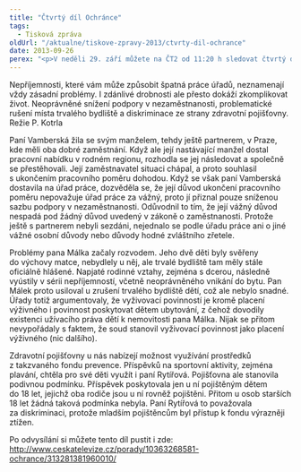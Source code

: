 ```yaml
---
title: "Čtvrtý díl Ochránce"
tags:
  - Tisková zpráva
oldUrl: "/aktualne/tiskove-zpravy-2013/ctvrty-dil-ochrance"
date: 2013-09-26
perex: "<p>V neděli 29. září můžete na ČT2 od 11:20 h sledovat čtvrtý díl pořadu Ochránce. Ukážeme vám případ snížené podpory v nezaměstnanosti při výpovědi dohodou, příběh otce snažícího se zrušit u sebe místo trvalého bydliště dětem svěřeným do péče matky a případ tak trochu podivných kritérií pojišťovny pro čerpání prostředků z fondu prevence. Repríza je na programu ve středu 2. 10. ve 13:10 a další opakování jsou pak zařazena do vysílání ČT2 v neděli a úterý vždy po půlnoci.</p>"
---
```


<!-- imported from the old website -->

<p>Nepříjemnosti, které vám může způsobit špatná práce úřadů, neznamenají vždy zásadní problémy. I zdánlivé drobnosti ale přesto dokáží zkomplikovat život. Neoprávněné snížení podpory v nezaměstnanosti, problematické rušení místa trvalého bydliště a diskriminace ze strany zdravotní pojišťovny. Režie P. Kotrla</p><p>Paní Vamberská žila se svým manželem, tehdy ještě partnerem, v Praze, kde měli oba dobré zaměstnání. Když ale její nastávající manžel dostal pracovní nabídku v rodném regionu, rozhodla se jej následovat a společně se přestěhovali. Její zaměstnavatel situaci chápal, a proto souhlasil s ukončením pracovního poměru dohodou. Když se však paní Vamberská dostavila na úřad práce, dozvěděla se, že její důvod ukončení pracovního poměru nepovažuje úřad práce za vážný, proto jí přiznal pouze sníženou sazbu podpory v nezaměstnanosti. Odůvodnil to tím, že její vážný důvod nespadá pod žádný důvod uvedený v zákoně o zaměstnanosti. Protože ještě s partnerem nebyli sezdáni, nejednalo se podle úřadu práce ani o jiné vážné osobní důvody nebo důvody hodné zvláštního zřetele.</p><p>Problémy pana Málka začaly rozvodem. Jeho dvě děti byly svěřeny do výchovy matce, nebydlely u něj, ale trvalé bydliště tam měly stále oficiálně hlášené. Napjaté rodinné vztahy, zejména s dcerou, následně vyústily v sérii nepříjemností, včetně neoprávněného vnikání do bytu. Pan Málek proto usiloval u zrušení trvalého bydliště dětí, což ale nebylo snadné. Úřady totiž argumentovaly, že vyživovací povinností je kromě placení výživného i povinnost poskytovat dětem ubytování, z čehož dovodily existenci užívacího práva dětí k nemovitosti pana Málka. Nijak se přitom nevypořádaly s faktem, že soud stanovil vyživovací povinnost jako placení výživného (nic dalšího). </p><p>Zdravotní pojišťovny u nás nabízejí možnost využívání prostředků z takzvaného fondu prevence. Příspěvků na sportovní aktivity, zejména plavání, chtěla pro své děti využít i paní Rytířová. Pojišťovna ale stanovila podivnou podmínku. Příspěvek poskytovala jen u ní pojištěným dětem do 18 let, jejichž oba rodiče jsou u ní rovněž pojištěni. Přitom u osob starších 18 let žádná taková podmínka nebyla. Paní Rytířová to považovala za diskriminaci, protože mladším pojištěncům byl přístup k fondu výrazněji ztížen.</p><p>Po odvysílání si můžete tento díl pustit i zde: <a title="Otevření do nového okna" href="http://www.ceskatelevize.cz/porady/10363268581-ochrance/313281381960010/" target="_blank">http://www.ceskatelevize.cz/porady/10363268581-ochrance/313281381960010/</a> <img alt="" src="https://www.ochrance.cz/typo3/ext/od_linkdesc/icons/external.gif" class="od_linkdesc_icon_external" /></p><p> </p>
